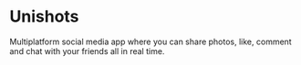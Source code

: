 # Unishots

Multiplatform social media app where you can share photos, like, comment and chat with your friends all in real time. 
